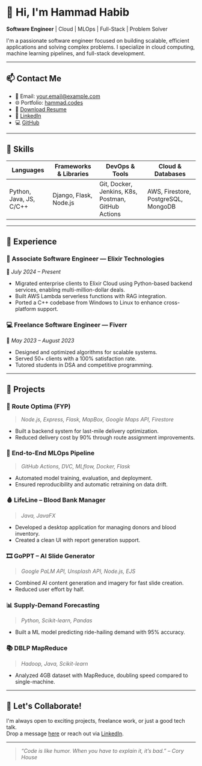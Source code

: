 # 👋 Hi, I'm Hammad Habib

**Software Engineer** | Cloud | MLOps | Full-Stack | Problem Solver

I'm a passionate software engineer focused on building scalable, efficient applications and solving complex problems. I specialize in cloud computing, machine learning pipelines, and full-stack development.

---

## 📫 Contact Me

- 📧 Email: [your.email@example.com](mailto:your.email@example.com)
- 🌐 Portfolio: [hammad.codes](https://your-portfolio-link.com)
- 💼 [Download Resume](assets/Hammad_Habib_Resume.pdf)
- 🔗 [LinkedIn](https://www.linkedin.com/in/hammad-habib)
- 💻 [GitHub](https://github.com/hammad-codes)

---

## 🧠 Skills

| Languages       | Frameworks & Libraries | DevOps & Tools                    | Cloud & Databases                  |
|-----------------|------------------------|-----------------------------------|------------------------------------|
| Python, Java, JS, C/C++ | Django, Flask, Node.js   | Git, Docker, Jenkins, K8s, Postman, GitHub Actions | AWS, Firestore, PostgreSQL, MongoDB |

---

## 💼 Experience

### 🏢 Associate Software Engineer — **Elixir Technologies**  
📅 *July 2024 – Present*

- Migrated enterprise clients to Elixir Cloud using Python-based backend services, enabling multi-million-dollar deals.
- Built AWS Lambda serverless functions with RAG integration.
- Ported a C++ codebase from Windows to Linux to enhance cross-platform support.

### 💻 Freelance Software Engineer — **Fiverr**  
📅 *May 2023 – August 2023*

- Designed and optimized algorithms for scalable systems.
- Served 50+ clients with a 100% satisfaction rate.
- Tutored students in DSA and competitive programming.

---

## 🚀 Projects

### 📍 **Route Optima (FYP)**
> *Node.js, Express, Flask, MapBox, Google Maps API, Firestore*  
- Built a backend system for last-mile delivery optimization.
- Reduced delivery cost by 90% through route assignment improvements.

### 🔄 **End-to-End MLOps Pipeline**
> *GitHub Actions, DVC, MLflow, Docker, Flask*  
- Automated model training, evaluation, and deployment.
- Ensured reproducibility and automatic retraining on data drift.

### 🩸 **LifeLine – Blood Bank Manager**
> *Java, JavaFX*  
- Developed a desktop application for managing donors and blood inventory.
- Created a clean UI with report generation support.

### 🎞️ **GoPPT – AI Slide Generator**
> *Google PaLM API, Unsplash API, Node.js, EJS*  
- Combined AI content generation and imagery for fast slide creation.
- Reduced user effort by half.

### 📊 **Supply-Demand Forecasting**
> *Python, Scikit-learn, Pandas*  
- Built a ML model predicting ride-hailing demand with 95% accuracy.

### 📚 **DBLP MapReduce**
> *Hadoop, Java, Scikit-learn*  
- Analyzed 4GB dataset with MapReduce, doubling speed compared to single-machine.

---

## 📌 Let's Collaborate!

I'm always open to exciting projects, freelance work, or just a good tech talk.  
Drop a message [here](mailto:your.email@example.com) or reach out via [LinkedIn](https://www.linkedin.com/in/hammad-habib).

---

> _“Code is like humor. When you have to explain it, it’s bad.” – Cory House_
